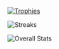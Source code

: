 <!-- liar ![Languages Used](https://github-readme-stats.vercel.app/api/top-langs?username=KyGost&theme=nord&hide_border=true&langs_count=10) -->


[![Trophies](https://github-profile-trophy.vercel.app/?username=KyGost&theme=nord&no-frame=true&column=3&row=2&margin-w=15&margin-h=15)](https://github.com/ryo-ma/github-profile-trophy)

![Streaks](https://github-readme-streak-stats.herokuapp.com/?user=KyGost&theme=nord&hide_border=true&date_format=Y-m-d)

![Overall Stats](https://github-readme-stats.vercel.app/api?username=KyGost&show_icons=true&theme=nord&hide_border=true&count_private=true&hide_rank=true&hide_title=true)
